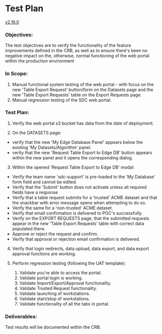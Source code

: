 # Test Plan

[v2.16.0](https://github.com/USDOT-SDC/sdc-dot-webportal/tree/2.16.0)

### Objectives:
The test objectives are to verify the functionality of the feature improvements defined in the CRB, as well as to ensure there's been no negative impact on the, otherwise, normal functioning of the web portal within the production environment

### In Scope:
1. Manual functional system testing of the web portal - with focus on the new 'Table Export Request' button/form on the Datasets page and the new 'Table Export Requests' table on the Export Requests page.
2. Manual regression testing of the SDC web portal.

### Test Plan:
1. Verify the web portal s3 bucket has data from the date of deployment.


2.  On the DATASETS page:
   - verify that the new 'My Edge Database Panel' appears below the existing 'My Datasets/Algorithm' panel.
   - verity that the new 'Request Table Export to Edge DB' button appears within the new panel and it opens the corresponding dialog.


3.  Within the opened 'Request Table Export to Edge DB' modal:
   - Verify the team name 'sdc-support' is pre-loaded to the 'My Database' form field and cannot be edited.
   - Verify that the 'Submit' button does not activate unless all required fields have a response 
   - Verify that a table request submits for a 'trusted' ACME  dataset and that the snackbar with error message opens when attempting to do so.
   - Verify the same for a 'non-trusted' ACME dataset.
   - Verify that email confirmation is delivered to POC's successfully.
   - Verify on the EXPORT REQUESTS page, that the submitted requests appear in the new 'Table Export Requests' table with correct data populated there.
   - Approve or reject the request and confirm.
   - Verify that approval or rejection email confirmation is delivered.


4. Verify that login redirects, data upload, data export, and data export approval functions are working.
   

6. Perform regression testing (following the UAT template):
   1. Validate you're able to access the portal.
   2. Validate portal login is working.
   3. Validate Import/Export/Approval functionality.
   4. Validate Trusted Request functionality.
   5. Validate launching of workstations. 
   6. Validate start/stop of workstations.
   7. Validate functionality of all the tabs in portal.
   
     
### Deliverables:
Test results will be documented within the CRB.


